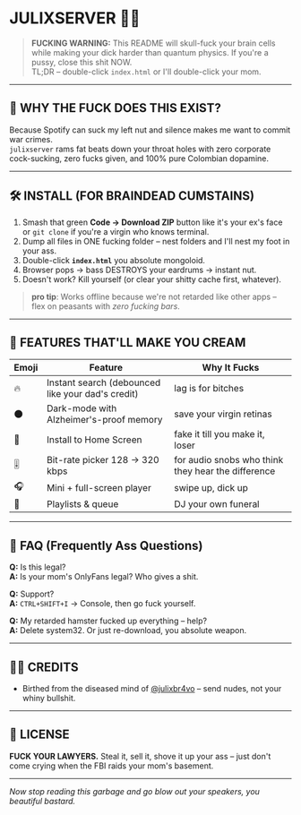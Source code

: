 


# JULIXSERVER 🖕🎶 

> **FUCKING WARNING:** This README will skull-fuck your brain cells while making your dick harder than quantum physics. If you're a pussy, close this shit NOW.  
> TL;DR – double-click `index.html` or I'll double-click your mom.

---

## 🚀 WHY THE FUCK DOES THIS EXIST?

Because Spotify can suck my left nut and silence makes me want to commit war crimes.  
`julixserver` rams fat beats down your throat holes with zero corporate cock-sucking, zero fucks given, and 100% pure Colombian dopamine.

---

## 🛠️ INSTALL (FOR BRAINDEAD CUMSTAINS)

1. Smash that green **Code → Download ZIP** button like it's your ex's face or `git clone` if you're a virgin who knows terminal.  
2. Dump all files in ONE fucking folder – nest folders and I'll nest my foot in your ass.  
3. Double-click **`index.html`** you absolute mongoloid.  
4. Browser pops → bass DESTROYS your eardrums → instant nut.  
5. Doesn't work? Kill yourself (or clear your shitty cache first, whatever).

> **pro tip**: Works offline because we're not retarded like other apps – flex on peasants with *zero fucking bars*.

---

## 🎩 FEATURES THAT'LL MAKE YOU CREAM

| Emoji | Feature | Why It Fucks |
|-------|---------|------|
| 🔥 | Instant search (debounced like your dad's credit) | lag is for bitches |
| 🌑 | Dark-mode with Alzheimer's-proof memory | save your virgin retinas |
| 📲 | Install to Home Screen | fake it till you make it, loser |
| 🎚 | Bit-rate picker 128 → 320 kbps | for audio snobs who think they hear the difference |
| 🎧 | Mini + full-screen player | swipe up, dick up |
| 📜 | Playlists & queue | DJ your own funeral |

---

## 🤔 FAQ (Frequently Ass Questions)

**Q:** Is this legal?  
**A:** Is your mom's OnlyFans legal? Who gives a shit.

**Q:** Support?  
**A:** `CTRL+SHIFT+I` → Console, then go fuck yourself.

**Q:** My retarded hamster fucked up everything – help?  
**A:** Delete system32. Or just re-download, you absolute weapon.

---

## 🧑‍💻 CREDITS

- Birthed from the diseased mind of [@julixbr4vo](https://github.com/julixbr4vo) – send nudes, not your whiny bullshit.

---

## 📝 LICENSE

**FUCK YOUR LAWYERS.** Steal it, sell it, shove it up your ass – just don't come crying when the FBI raids your mom's basement.

---

_Now stop reading this garbage and go blow out your speakers, you beautiful bastard._
```

